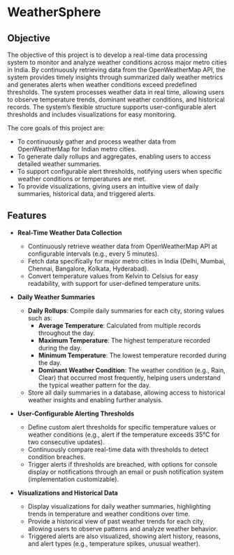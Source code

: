 # WeatherSphere

## Objective
The objective of this project is to develop a real-time data processing system to monitor and analyze weather conditions across major metro cities in India. By continuously retrieving data from the OpenWeatherMap API, the system provides timely insights through summarized daily weather metrics and generates alerts when weather conditions exceed predefined thresholds. The system processes weather data in real time, allowing users to observe temperature trends, dominant weather conditions, and historical records. The system’s flexible structure supports user-configurable alert thresholds and includes visualizations for easy monitoring.

The core goals of this project are:
- To continuously gather and process weather data from OpenWeatherMap for Indian metro cities.
- To generate daily rollups and aggregates, enabling users to access detailed weather summaries.
- To support configurable alert thresholds, notifying users when specific weather conditions or temperatures are met.
- To provide visualizations, giving users an intuitive view of daily summaries, historical data, and triggered alerts.

## Features

- **Real-Time Weather Data Collection**
  - Continuously retrieve weather data from OpenWeatherMap API at configurable intervals (e.g., every 5 minutes).
  - Fetch data specifically for major metro cities in India (Delhi, Mumbai, Chennai, Bangalore, Kolkata, Hyderabad).
  - Convert temperature values from Kelvin to Celsius for easy readability, with support for user-defined temperature units.

- **Daily Weather Summaries**
  - **Daily Rollups**: Compile daily summaries for each city, storing values such as:
    - **Average Temperature**: Calculated from multiple records throughout the day.
    - **Maximum Temperature**: The highest temperature recorded during the day.
    - **Minimum Temperature**: The lowest temperature recorded during the day.
    - **Dominant Weather Condition**: The weather condition (e.g., Rain, Clear) that occurred most frequently, helping users understand the typical weather pattern for the day.
  - Store all daily summaries in a database, allowing access to historical weather insights and enabling further analysis.

- **User-Configurable Alerting Thresholds**
  - Define custom alert thresholds for specific temperature values or weather conditions (e.g., alert if the temperature exceeds 35°C for two consecutive updates).
  - Continuously compare real-time data with thresholds to detect condition breaches.
  - Trigger alerts if thresholds are breached, with options for console display or notifications through an email or push notification system (implementation customizable).

- **Visualizations and Historical Data**
  - Display visualizations for daily weather summaries, highlighting trends in temperature and weather conditions over time.
  - Provide a historical view of past weather trends for each city, allowing users to observe patterns and analyze weather behavior.
  - Triggered alerts are also visualized, showing alert history, reasons, and alert types (e.g., temperature spikes, unusual weather).
